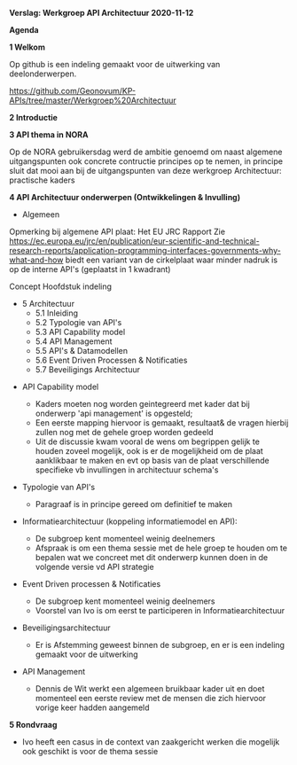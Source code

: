 **Verslag: Werkgroep API Architectuur 2020-11-12**



**Agenda**

**1 Welkom**

Op github is een indeling gemaakt voor de uitwerking van deelonderwerpen.

https://github.com/Geonovum/KP-APIs/tree/master/Werkgroep%20Architectuur

**2 Introductie**  

**3 API thema in NORA**

Op de NORA gebruikersdag werd de ambitie genoemd om naast algemene uitgangspunten ook concrete contructie principes op te nemen,
in principe sluit dat mooi aan bij de uitgangspunten van deze werkgroep Architectuur: practische kaders

**4 API Architectuur onderwerpen (Ontwikkelingen & Invulling)**

- Algemeen

Opmerking bij algemene API plaat:
Het EU JRC Rapport
Zie https://ec.europa.eu/jrc/en/publication/eur-scientific-and-technical-research-reports/application-programming-interfaces-governments-why-what-and-how
biedt een variant van de cirkelplaat waar minder nadruk is op de interne API's (geplaatst in 1 kwadrant)

Concept Hoofdstuk indeling
  + 5 Architectuur
    + 5.1 Inleiding
    + 5.2 Typologie van API's
    + 5.3 API Capability model
    + 5.4 API Management
    + 5.5 API's & Datamodellen
    + 5.6 Event Driven Processen & Notificaties
    + 5.7 Beveiligings Architectuur

- API Capability model

  + Kaders moeten nog worden geintegreerd met kader dat bij onderwerp 'api management' is opgesteld;
  + Een eerste mapping hiervoor is gemaakt, resultaat& de vragen hierbij zullen nog met de gehele groep worden gedeeld
  + Uit de discussie kwam vooral de wens om begrippen gelijk te houden zoveel mogelijk, ook is er de mogelijkheid om de plaat aanklikbaar te maken en evt op basis van de plaat 
verschillende specifieke vb invullingen in architectuur schema's 


- Typologie van API's

  + Paragraaf is in principe gereed om definitief te maken

- Informatiearchitectuur (koppeling informatiemodel en API):

  + De subgroep kent momenteel weinig deelnemers
  + Afspraak is om een thema sessie met de hele groep te houden om te bepalen wat we concreet met dit onderwerp kunnen doen in de volgende versie vd API strategie


- Event Driven processen & Notificaties

  + De subgroep kent momenteel weinig deelnemers
  + Voorstel van Ivo is om eerst te participeren in Informatiearchitectuur

- Beveiligingsarchitectuur

  + Er is Afstemming geweest binnen de subgroep, en er is een indeling gemaakt voor de uitwerking

- API Management

  + Dennis de Wit werkt een algemeen bruikbaar kader uit en doet momenteel een eerste review met de mensen die zich hiervoor vorige keer hadden aangemeld

**5 Rondvraag**
  + Ivo heeft een casus in de context van zaakgericht werken die mogelijk ook geschikt is voor de thema sessie




